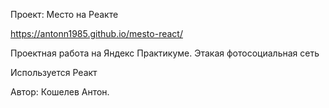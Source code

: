 Проект: Место на Реакте

https://antonn1985.github.io/mesto-react/

Проектная работа на Яндекс Практикуме. Этакая фотосоциальная сеть

Используется Реакт

Автор: Кошелев Антон.
